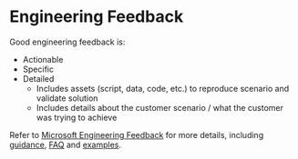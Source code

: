 # Engineering Feedback

Good engineering feedback is:

- Actionable
- Specific
- Detailed
  - Includes assets (script, data, code, etc.) to reproduce scenario and validate solution
  - Includes details about the customer scenario / what the customer was trying to achieve

Refer to [Microsoft Engineering Feedback](../../engineering-feedback/readme.md) for more details, including [guidance](../../engineering-feedback/feedback-guidance.md), [FAQ](../../engineering-feedback/feedback-faq.md) and [examples](../../engineering-feedback/feedback-examples.md).
